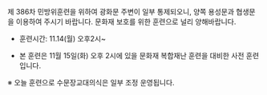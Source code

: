 제 386차 민방위훈련을 위하여 광화문 주변이 일부 통제되오니, 양쪽 용성문과 협생문을 이용하여 주시기 바랍니다. 문화재 보호를 위한 훈련으로 널리 양해바랍니다.

- 훈련시간: 11.14(월) 오후2시~

- 본 훈련은 11월 15일(화) 오후 2시에 있을 문화재 복합재난 훈련을 대비한 사전 훈련입니다.

※ 오늘 훈련으로 수문장교대의식은 일부 조정 운영됩니다.